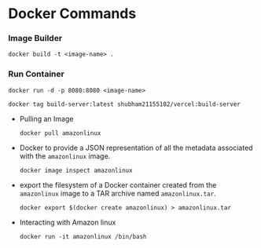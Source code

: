 # Docker Commands

### Image Builder

```shell
docker build -t <image-name> .
```

### Run Container

```shell
docker run -d -p 8080:8080 <image-name>
```

```shell
docker tag build-server:latest shubham21155102/vercel:build-server
```

- Pulling an Image

  ```shell
  docker pull amazonlinux
  ```
- Docker to provide a JSON representation of all the metadata associated with the `amazonlinux` image.

  ```shell
  docker image inspect amazonlinux
  ```
- export the filesystem of a Docker container created from the `amazonlinux` image to a TAR archive named `amazonlinux.tar`.

  ```shell
  docker export $(docker create amazonlinux) > amazonlinux.tar
  ```
- Interacting with Amazon linux

  ```shell
  docker run -it amazonlinux /bin/bash
  ```
